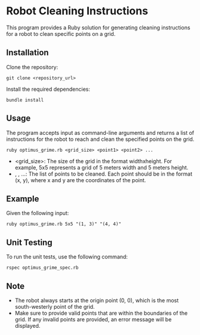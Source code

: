 # Robot Cleaning Instructions

This program provides a Ruby solution for generating cleaning instructions for a robot to clean specific points on a grid.

## Installation

Clone the repository:

```
git clone <repository_url>
```

Install the required dependencies:

```
bundle install
```

## Usage

The program accepts input as command-line arguments and returns a list of instructions for the robot to reach and clean the specified points on the grid.

```
ruby optimus_grime.rb <grid_size> <point1> <point2> ...
```

- <grid_size>: The size of the grid in the format widthxheight. For example, 5x5 represents a grid of 5 meters width and 5 meters height.
- <point1>, <point2>, ...: The list of points to be cleaned. Each point should be in the format (x, y), where x and y are the coordinates of the point.

## Example

Given the following input:

```
ruby optimus_grime.rb 5x5 "(1, 3)" "(4, 4)"
```

## Unit Testing

To run the unit tests, use the following command:

```
rspec optimus_grime_spec.rb
```

## Note

- The robot always starts at the origin point (0, 0), which is the most south-westerly point of the grid.
- Make sure to provide valid points that are within the boundaries of the grid. If any invalid points are provided, an error message will be displayed.
